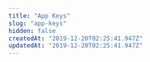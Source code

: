 ```yaml
---
title: "App Keys"
slug: "app-keys"
hidden: false
createdAt: "2019-12-20T02:25:41.947Z"
updatedAt: "2019-12-20T02:25:41.947Z"
---
```

